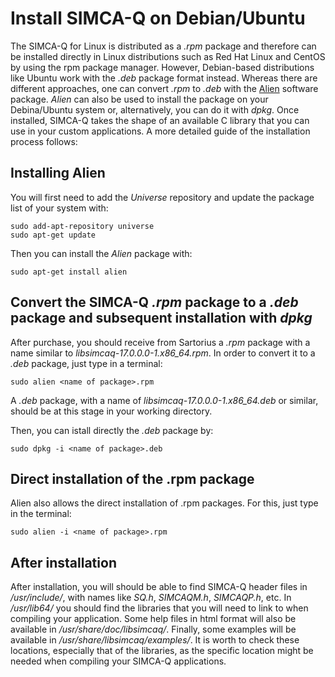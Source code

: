 # Install SIMCA-Q on Debian/Ubuntu

The SIMCA-Q for Linux is distributed as a *.rpm* package and therefore can be installed directly in Linux distributions such as Red Hat Linux and CentOS by using the rpm package manager. However, Debian-based distributions like Ubuntu work
with the *.deb* package format instead. Whereas there are different approaches, one can convert *.rpm* to *.deb* with the [Alien](https://wiki.debian.org/Alien) software package. *Alien* can also be used to install the package on
your Debina/Ubuntu system or, alternatively, you can do it with *dpkg*. Once installed, SIMCA-Q takes the shape of an available C library that you can use in your custom applications.
A more detailed guide of the installation process follows:

## Installing Alien

You will first need to add the *Universe* repository and update the package list of your system with:
```
sudo add-apt-repository universe
sudo apt-get update
```

Then you can install the *Alien* package with:
```
sudo apt-get install alien
```

## Convert the SIMCA-Q *.rpm* package to a *.deb* package and subsequent installation with *dpkg*

After purchase, you should receive from Sartorius a *.rpm* package with a name similar to *libsimcaq-17.0.0.0-1.x86_64.rpm*. In order to convert it to a *.deb* package, just type in a terminal:
```
sudo alien <name of package>.rpm
```
A *.deb* package, with a name of *libsimcaq-17.0.0.0-1.x86_64.deb* or similar, should be at this stage in your working directory.

Then, you can istall directly the *.deb* package by:
```
sudo dpkg -i <name of package>.deb
```

## Direct installation of the .rpm package

Alien also allows the direct installation of .rpm packages. For this, just type in the terminal:
```
sudo alien -i <name of package>.rpm
```

## After installation

After installation, you will should be able to find SIMCA-Q header files in */usr/include/*, with names like *SQ.h*, *SIMCAQM.h*, *SIMCAQP.h*, etc. In */usr/lib64/* you should find the libraries that
you will need to link to when compiling your application. Some help files in html format will also be available in */usr/share/doc/libsimcaq/*. Finally, some examples will be available in
*/usr/share/libsimcaq/examples/*. It is worth to check these locations, especially that of the libraries, as the specific location might be needed when compiling your SIMCA-Q applications.